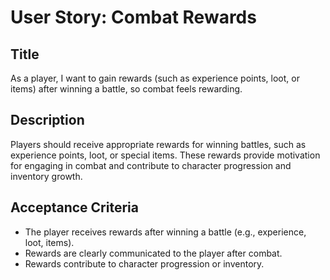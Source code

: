 
# User Story: Combat Rewards

## Title
As a player, I want to gain rewards (such as experience points, loot, or items) after winning a battle, so combat feels rewarding.

## Description
Players should receive appropriate rewards for winning battles, such as experience points, loot, or special items. These rewards provide motivation for engaging in combat and contribute to character progression and inventory growth.

## Acceptance Criteria
- The player receives rewards after winning a battle (e.g., experience, loot, items).
- Rewards are clearly communicated to the player after combat.
- Rewards contribute to character progression or inventory.
